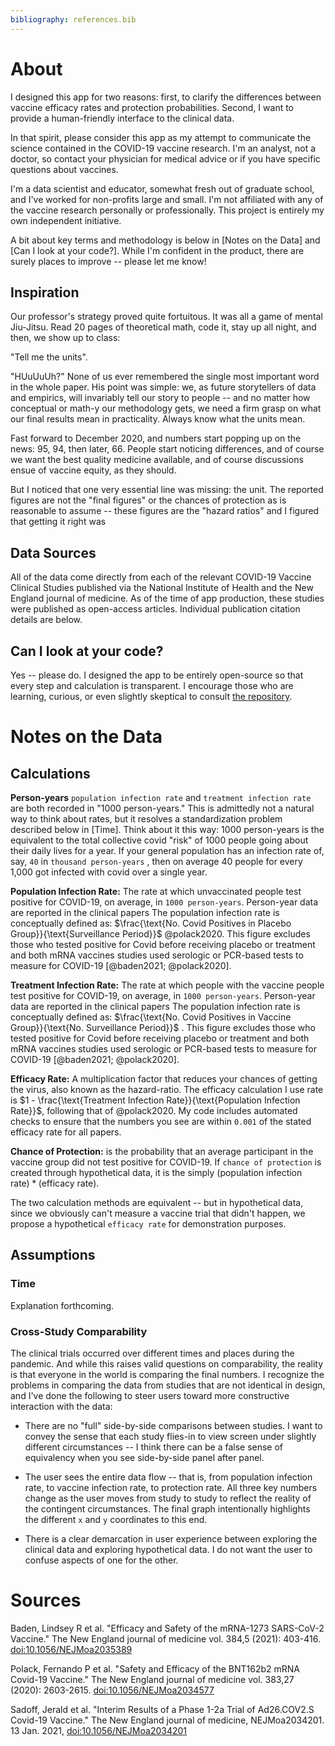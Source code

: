 ```yaml
---
bibliography: references.bib
---
```


# About

I designed this app for two reasons: first, to clarify the differences between vaccine efficacy rates and protection probabilities. Second, I want to provide a human-friendly interface to the clinical data.

In that spirit, please consider this app as my attempt to communicate the science contained in the COVID-19 vaccine research. I'm an analyst, not a doctor, so contact your physician for medical advice or if you have specific questions about vaccines.

I'm a data scientist and educator, somewhat fresh out of graduate school, and I've worked for non-profits large and small. I'm not affiliated with any of the vaccine research personally or professionally. This project is entirely my own independent initiative.

A bit about key terms and methodology is below in [Notes on the Data] and [Can I look at your code?]. While I'm confident in the product, there are surely places to improve -- please let me know!

## Inspiration

Our professor's strategy proved quite fortuitous. It was all a game of mental Jiu-Jitsu. Read 20 pages of theoretical math, code it, stay up all night, and then, we show up to class:

"Tell me the units".

"HUuUuUh?" None of us ever remembered the single most important word in the whole paper. His point was simple: we, as future storytellers of data and empirics, will invariably tell our story to people -- and no matter how conceptual or math-y our methodology gets, we need a firm grasp on what our final results mean in practicality. Always know what the units mean.

Fast forward to December 2020, and numbers start popping up on the news: 95, 94, then later, 66. People start noticing differences, and of course we want the best quality medicine available, and of course discussions ensue of vaccine equity, as they should.

But I noticed that one very essential line was missing: the unit. The reported figures are not the "final figures" or the chances of protection as is reasonable to assume -- these figures are the "hazard ratios" and I figured that getting it right was

## Data Sources

All of the data come directly from each of the relevant COVID-19 Vaccine Clinical Studies published via the National Institute of Health and the New England journal of medicine. As of the time of app production, these studies were published as open-access articles. Individual publication citation details are below.

## Can I look at your code?

Yes -- please do. I designed the app to be entirely open-source so that every step and calculation is transparent. I encourage those who are learning, curious, or even slightly skeptical to consult [the repository](https://github.com/buscandoaverroes/vaccine-efficacies).

# Notes on the Data

## Calculations

**Person-years** `population infection rate` and `treatment infection rate` are both recorded in "1000 person-years." This is admittedly not a natural way to think about rates, but it resolves a standardization problem described below in [Time]. Think about it this way: 1000 person-years is the equivalent to the total collective covid "risk" of 1000 people going about their daily lives for a year. If your general population has an infection rate of, say, `40` in `thousand person-years` , then on average 40 people for every 1,000 got infected with covid over a single year.

**Population Infection Rate:** The rate at which unvaccinated people test positive for COVID-19, on average, in `1000 person-years`. Person-year data are reported in the clinical papers The population infection rate is conceptually defined as: $\frac{\text{No. Covid Positives in Placebo Group}}{\text{Surveillance Period}}$ @polack2020. This figure excludes those who tested positive for Covid before receiving placebo or treatment and both mRNA vaccines studies used serologic or PCR-based tests to measure for COVID-19 [@baden2021; @polack2020].

**Treatment Infection Rate:** The rate at which people with the vaccine people test positive for COVID-19, on average, in `1000 person-years`. Person-year data are reported in the clinical papers The population infection rate is conceptually defined as: $\frac{\text{No. Covid Positives in Vaccine Group}}{\text{No. Surveillance Period}}$ . This figure excludes those who tested positive for Covid before receiving placebo or treatment and both mRNA vaccines studies used serologic or PCR-based tests to measure for COVID-19 [@baden2021; @polack2020].

**Efficacy Rate:** A multiplication factor that reduces your chances of getting the virus, also known as the hazard-ratio. The efficacy calculation I use rate is $1 - \frac{\text{Treatment Infection Rate}}{\text{Population Infection Rate}}$, following that of @polack2020. My code includes automated checks to ensure that the numbers you see are within `0.001` of the stated efficacy rate for all papers.

**Chance of Protection:** is the probability that an average participant in the vaccine group did not test positive for COVID-19. If `chance of protection` is created through hypothetical data, it is the simply $(\text{population infection rate})*(\text{efficacy rate})$.

The two calculation methods are equivalent -- but in hypothetical data, since we obviously can't measure a vaccine trial that didn't happen, we propose a hypothetical `efficacy rate` for demonstration purposes.

## Assumptions

### Time

Explanation forthcoming.

### Cross-Study Comparability

The clinical trials occurred over different times and places during the pandemic. And while this raises valid questions on comparability, the reality is that everyone in the world is comparing the final numbers. I recognize the problems in comparing the data from studies that are not identical in design, and I've done the following to steer users toward more constructive interaction with the data:

-   There are no "full" side-by-side comparisons between studies. I want to convey the sense that each study flies-in to view screen under slightly different circumstances -- I think there can be a false sense of equivalency when you see side-by-side panel after panel.

-   The user sees the entire data flow -- that is, from population infection rate, to vaccine infection rate, to protection rate. All three key numbers change as the user moves from study to study to reflect the reality of the contingent circumstances. The final graph intentionally highlights the different `x` and `y` coordinates to this end.

-   There is a clear demarcation in user experience between exploring the clinical data and exploring hypothetical data. I do not want the user to confuse aspects of one for the other.

# Sources

Baden, Lindsey R et al. "Efficacy and Safety of the mRNA-1273 SARS-CoV-2 Vaccine." The New England journal of medicine vol. 384,5 (2021): 403-416. <doi:10.1056/NEJMoa2035389>

Polack, Fernando P et al. "Safety and Efficacy of the BNT162b2 mRNA Covid-19 Vaccine." The New England journal of medicine vol. 383,27 (2020): 2603-2615. <doi:10.1056/NEJMoa2034577>

Sadoff, Jerald et al. "Interim Results of a Phase 1-2a Trial of Ad26.COV2.S Covid-19 Vaccine." The New England journal of medicine, NEJMoa2034201. 13 Jan. 2021, <doi:10.1056/NEJMoa2034201>
